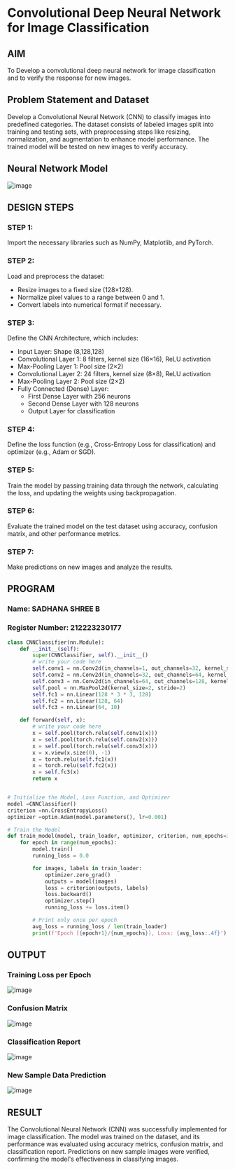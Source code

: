 # Convolutional Deep Neural Network for Image Classification

## AIM

To Develop a convolutional deep neural network for image classification and to verify the response for new images.

## Problem Statement and Dataset

Develop a Convolutional Neural Network (CNN) to classify images into predefined categories. The dataset consists of labeled images split into training and testing sets, with preprocessing steps like resizing, normalization, and augmentation to enhance model performance. The trained model will be tested on new images to verify accuracy.

## Neural Network Model

![image](https://github.com/user-attachments/assets/cb131631-9bba-4dc8-a3c8-dd7a9b3c98ba)

## DESIGN STEPS

### STEP 1:

Import the necessary libraries such as NumPy, Matplotlib, and PyTorch.

### STEP 2:

Load and preprocess the dataset:

- Resize images to a fixed size (128×128).
- Normalize pixel values to a range between 0 and 1.
- Convert labels into numerical format if necessary.

### STEP 3:

Define the CNN Architecture, which includes:

- Input Layer: Shape (8,128,128)
- Convolutional Layer 1: 8 filters, kernel size (16×16), ReLU activation
- Max-Pooling Layer 1: Pool size (2×2)
- Convolutional Layer 2: 24 filters, kernel size (8×8), ReLU activation
- Max-Pooling Layer 2: Pool size (2×2)
- Fully Connected (Dense) Layer:
  - First Dense Layer with 256 neurons
  - Second Dense Layer with 128 neurons
  - Output Layer for classification

### STEP 4:

Define the loss function (e.g., Cross-Entropy Loss for classification) and optimizer (e.g., Adam or SGD).

### STEP 5:

Train the model by passing training data through the network, calculating the loss, and updating the weights using backpropagation.

### STEP 6:

Evaluate the trained model on the test dataset using accuracy, confusion matrix, and other performance metrics.

### STEP 7:

Make predictions on new images and analyze the results.

## PROGRAM

### Name: SADHANA SHREE B

### Register Number: 212223230177

```python
class CNNClassifier(nn.Module):
    def __init__(self):
        super(CNNClassifier, self).__init__()
        # write your code here
        self.conv1 = nn.Conv2d(in_channels=1, out_channels=32, kernel_size=3, padding=1)
        self.conv2 = nn.Conv2d(in_channels=32, out_channels=64, kernel_size=3, padding=1)
        self.conv3 = nn.Conv2d(in_channels=64, out_channels=128, kernel_size=3, padding=1)
        self.pool = nn.MaxPool2d(kernel_size=2, stride=2)
        self.fc1 = nn.Linear(128 * 3 * 3, 128)
        self.fc2 = nn.Linear(128, 64)
        self.fc3 = nn.Linear(64, 10)

    def forward(self, x):
        # write your code here
        x = self.pool(torch.relu(self.conv1(x)))
        x = self.pool(torch.relu(self.conv2(x)))
        x = self.pool(torch.relu(self.conv3(x)))
        x = x.view(x.size(0), -1)
        x = torch.relu(self.fc1(x))
        x = torch.relu(self.fc2(x))
        x = self.fc3(x)
        return x
```

```python

# Initialize the Model, Loss Function, and Optimizer
model =CNNClassifier()
criterion =nn.CrossEntropyLoss()
optimizer =optim.Adam(model.parameters(), lr=0.001)
```

```python
# Train the Model
def train_model(model, train_loader, optimizer, criterion, num_epochs=3):
    for epoch in range(num_epochs):
        model.train()
        running_loss = 0.0

        for images, labels in train_loader:
            optimizer.zero_grad()
            outputs = model(images)
            loss = criterion(outputs, labels)
            loss.backward()
            optimizer.step()
            running_loss += loss.item()

        # Print only once per epoch
        avg_loss = running_loss / len(train_loader)
        print(f'Epoch [{epoch+1}/{num_epochs}], Loss: {avg_loss:.4f}')
```

## OUTPUT

### Training Loss per Epoch

![image](https://github.com/user-attachments/assets/04d5fcff-8de7-46ba-8cd1-755d3e7ec948)

### Confusion Matrix

![image](https://github.com/user-attachments/assets/7c2cd354-dfe2-49e3-ba8e-70518446d821)

### Classification Report

![image](https://github.com/user-attachments/assets/8d5e4d67-cd7b-433e-93ec-8870338b42b5)

### New Sample Data Prediction

![image](https://github.com/user-attachments/assets/424720ef-f81c-4389-8068-65b5cc3780a1)

## RESULT

The Convolutional Neural Network (CNN) was successfully implemented for image classification. The model was trained on the dataset, and its performance was evaluated using accuracy metrics, confusion matrix, and classification report. Predictions on new sample images were verified, confirming the model's effectiveness in classifying images.
